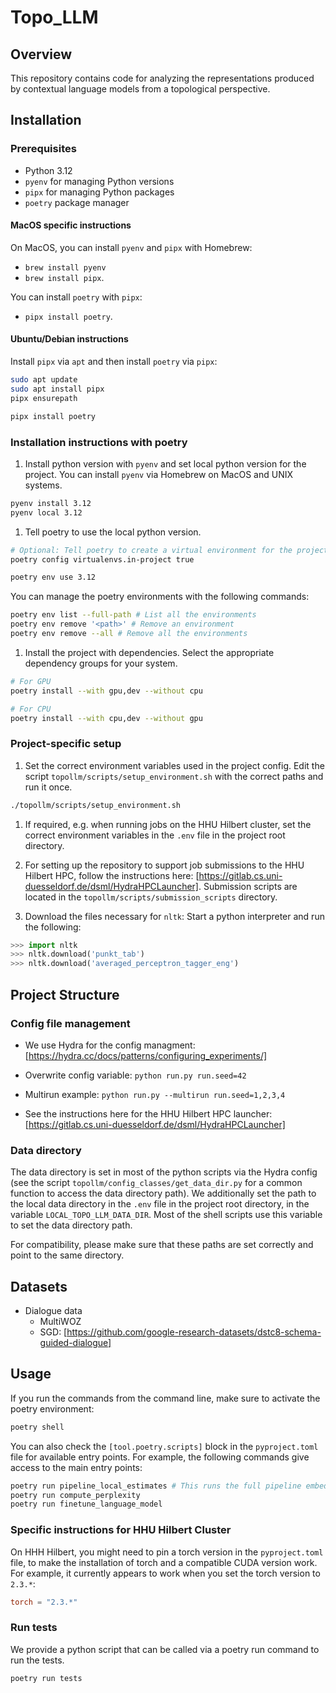 # Topo_LLM

## Overview

This repository contains code for analyzing the representations produced by contextual language models from a topological perspective.

## Installation

### Prerequisites

- Python 3.12
- `pyenv` for managing Python versions
- `pipx` for managing Python packages
- `poetry` package manager

#### MacOS specific instructions

On MacOS, you can install `pyenv` and `pipx` with Homebrew: 
- `brew install pyenv`
- `brew install pipx`.

You can install `poetry` with `pipx`: 
- `pipx install poetry`.

#### Ubuntu/Debian instructions

Install `pipx` via `apt` and then install `poetry` via `pipx`:

```bash
sudo apt update
sudo apt install pipx
pipx ensurepath

pipx install poetry
```

### Installation instructions with poetry

1. Install python version with `pyenv` and set local python version for the project.
You can install `pyenv` via Homebrew on MacOS and UNIX systems.

```bash
pyenv install 3.12
pyenv local 3.12
```

1. Tell poetry to use the local python version.

```bash
# Optional: Tell poetry to create a virtual environment for the project inside the project directory.
poetry config virtualenvs.in-project true

poetry env use 3.12
```

You can manage the poetry environments with the following commands:

```bash
poetry env list --full-path # List all the environments
poetry env remove '<path>' # Remove an environment
poetry env remove --all # Remove all the environments
```

1. Install the project with dependencies.
Select the appropriate dependency groups for your system.

```bash
# For GPU
poetry install --with gpu,dev --without cpu
```

```bash
# For CPU
poetry install --with cpu,dev --without gpu
```

### Project-specific setup

1. Set the correct environment variables used in the project config.
Edit the script `topollm/scripts/setup_environment.sh` with the correct paths and run it once.

```bash
./topollm/scripts/setup_environment.sh
```

1. If required, e.g. when running jobs on the HHU Hilbert cluster, set the correct environment variables in the `.env` file in the project root directory.

1. For setting up the repository to support job submissions to the HHU Hilbert HPC, follow the instructions here: [https://gitlab.cs.uni-duesseldorf.de/dsml/HydraHPCLauncher].
Submission scripts are located in the `topollm/scripts/submission_scripts` directory.

1. Download the files necessary for `nltk`: Start a python interpreter and run the following:

```python
>>> import nltk
>>> nltk.download('punkt_tab')
>>> nltk.download('averaged_perceptron_tagger_eng')
```

## Project Structure

### Config file management

- We use Hydra for the config managment:
  [https://hydra.cc/docs/patterns/configuring_experiments/]

- Overwrite config variable:
  `python run.py run.seed=42`

- Multirun example:
  `python run.py --multirun run.seed=1,2,3,4`

- See the instructions here for the HHU Hilbert HPC launcher:
  [https://gitlab.cs.uni-duesseldorf.de/dsml/HydraHPCLauncher]

### Data directory

The data directory is set in most of the python scripts via the Hydra config (see the script `topollm/config_classes/get_data_dir.py` for a common function to access the data directory path).
We additionally set the path to the local data directory in the `.env` file in the project root directory, in the variable `LOCAL_TOPO_LLM_DATA_DIR`.
Most of the shell scripts use this variable to set the data directory path.

For compatibility, please make sure that these paths are set correctly and point to the same directory.

## Datasets

- Dialogue data
  - MultiWOZ
  - SGD:
    [https://github.com/google-research-datasets/dstc8-schema-guided-dialogue]

## Usage

If you run the commands from the command line, make sure to activate the poetry environment:

```bash
poetry shell
```

You can also check the `[tool.poetry.scripts]` block in the `pyproject.toml` file for available entry points. For example, the following commands give access to the main entry points:

```bash
poetry run pipeline_local_estimates # This runs the full pipeline embedding -> embeddings_data_prep -> compute local estimates
poetry run compute_perplexity
poetry run finetune_language_model
```

### Specific instructions for HHU Hilbert Cluster

On HHH Hilbert, you might need to pin a torch version in the `pyproject.toml` file, to make the installation of torch and a compatible CUDA version work.
For example, it currently appears to work when you set the torch version to `2.3.*`:

```toml
torch = "2.3.*"
```

### Run tests

We provide a python script that can be called via a poetry run command to run the tests.

```bash
poetry run tests
```
